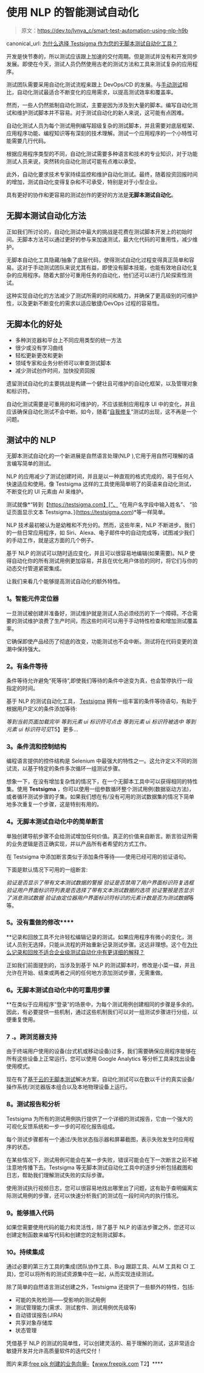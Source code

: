 # 使用 NLP 的智能测试自动化

> 原文：<https://dev.to/lvnya_c/smart-test-automation-using-nlp-h9b>

canonical_url: [为什么选择 Testsigma 作为您的无脚本测试自动化工具？](https://testsigma.com/blog/scriptless-test-automation-tool-why-testsigma/)

开发是快节奏的，所以测试应该跟上加速的交付周期。但是测试并没有和开发同步发展。即使在今天，测试人员仍然使用古老的测试方法和工具来测试复杂的应用程序。

测试团队需要采用自动化测试流程来跟上 DevOps/CD 的发展。与[手动测试](https://testsigma.com/blog/is-manual-testing-becoming-a-bottleneck-in-continuous-delivery/)相比，自动化测试最适合不断变化的应用需求，以提高测试效率和覆盖率。

然而，一些人仍然抵制自动化测试，主要是因为涉及到大量的脚本。编写自动化测试和维护测试脚本并不容易。对于测试自动化的新人来说，这可能有点困难。

自动化测试人员为每个测试用例编写超级复杂的测试脚本，并且需要对底层框架、应用程序功能、编程知识等有深刻的技术理解。测试一个应用程序的一个小特性可能需要几行代码。

根据应用程序类型的不同，自动化测试需要多种语言和技术的专业知识，对于功能测试人员来说，突然转向自动化测试可能有点难以承受。

此外，自动化要求技术专家持续监控和维护自动化测试。最终，随着投资回报时间的增加，测试自动化变得复杂和不可承受，特别是对于小型企业。

具有更好的协作和更容易的测试创作的更好的方法是**无脚本测试自动化**。

## **无脚本测试自动化方法**

正如我们所讨论的，自动化测试中最大的挑战是花费在测试脚本开发上的初始时间。无脚本方法可以通过更好的参与来加速测试，最大化代码的可重用性，减少维护。

无脚本自动化工具隐藏/抽象了底层代码，使得测试自动化过程变得真正简单和容易。这对于手动测试团队来说尤其有益，即使没有脚本技能，也能有效地自动化复杂的应用程序。随着大部分可重用任务的自动化，他们还可以进行几轮探索性测试。

这种实现自动化的方法减少了测试所需的时间和精力，并确保了更高级别的可维护性，以及更新不断变化的需求以适应敏捷/DevOps 过程的容易性。

## **无脚本化的好处**

*   多种浏览器和平台上不同应用类型的统一方法
*   很少或没有学习曲线
*   轻松更新更改和更新
*   领域专家和业务分析师可以审查测试脚本
*   减少测试创作时间，加快投资回报

遗留测试自动化的主要挑战是构建一个健壮且可维护的自动化框架，以及管理对象和标识符。

自动化测试需要是可重用的和可维护的，不应该抵制应用程序 UI 中的变化，并且应该确保自动化测试不会中断。如今，随着“[自我修复](https://testsigma.com/blog/self-healing-tests-maintenance-testsigma/)”测试的出现，这不再是一个问题。

## **测试中的 NLP**

无脚本测试自动化的一个新进展是自然语言处理(NLP ),它用于用自然可理解的语言编写简单的测试。

NLP 的应用减少了测试创建时间，并且是以一种直观的格式完成的，易于任何人快速适应和使用。像 Testsigma 这样的工具使用简单明了的英语来自动化测试，不断变化的 UI 元素由 AI 来维护。

测试就像*“转到【https://testsigma.com】[”、
“在用户名字段中输入姓名”、
“验证页面显示文本 Testsigma、](https://testsigma.com)*等一样简单。

NLP 技术最初被认为是幼稚和不充分的。然而，这些年来，NLP 不断进步。我们的一些日常应用程序，如 Siri、Alexa、电子邮件中的自动完成等，试图减少我们的手动工作，就是这方面的几个例子。

基于 NLP 的测试可以随时适应变化，并且可以很容易地编辑(如果需要)。NLP 使得自动化你的所有测试用例更加容易，并且在优化用户体验的同时，将它们与你的动态交付管道紧密集成。

让我们来看几个能够提高测试自动化的额外特性。

### **1。智能元件定位器**

一旦测试被创建并准备好，测试维护就是测试人员必须经历的下一个障碍。不合需要的测试维护浪费了生产时间，而这些时间可以用于手动特性检查和增加测试覆盖率。

它确保即使产品经历了彻底的改变，功能测试也不会中断。测试将在代码变更的浪潮中保持强大。

### **2。有条件等待**

条件等待允许避免“死等待”,即使我们等待的条件中途变为真，也会暂停执行一段指定的时间。

基于 NLP 的测试自动化工具， [Testsigma](https://testsigma.com) 拥有一组丰富的条件等待语句，有助于根据用户定义的条件添加等待:

*等到当前页面加载完毕
等到元素 ui 标识符可点击
等到元素 ui 标识符被选中
等到元素 ui 标识符可见*T5】更多…

### **3。条件流和控制结构**

编程语言提供的控件结构是 Selenium 中最强大的特性之一。这允许定义不同的测试流，以基于特定的条件多次循环一组测试步骤。

想象一下，在没有增加复杂性的情况下，在一个无脚本工具中可以获得相同的特性集。使用 **Testsigma** ，你可以使用一组参数循环整个测试用例(数据驱动方法)，或者循环测试步骤的子集。如果我们想在有/没有可用的测试数据集的情况下简单地多次重复一个步骤，这是特别有用的。

### **4。无脚本测试自动化中的简单断言**

单独创建导航步骤不会给测试增加任何价值。真正的价值来自断言。断言验证所需的业务逻辑是否正确实现，并以产品所有者希望的方式工作。

在 Testsigma 中添加断言类似于添加条件等待——使用已经可用的验证语句。

下面是默认情况下可用的一组断言:

*验证是否显示了带有文本测试数据的警报
验证是否禁用了用户界面标识符复选框
验证用户界面标识符列表是否选择了带有文本测试数据的选项
验证警报是否显示了消息测试数据
验证由定位器用户界面标识符标识的元素计数是否为测试数据*等等。

### **5。没有重做**的修改****

 **记录和回放工具不允许轻松编辑记录的测试。如果应用程序有微小的变化，测试人员别无选择，只能从流程的开始重新记录测试步骤。这远非理想。这个在[为什么记录和回放不适合企业级测试自动化中有更详细的解释？](https://testsigma.com/blog/why-is-record-and-playback-not-suitable-for-enterprise-class-test-automation/)

正如我们前面提到的，当涉及到基于 NLP 的测试脚本时，修改是小菜一碟，并且允许在开始、结束或两者之间的任何地方添加测试步骤，无需重做。

### **6。无脚本测试自动化中的可重用步骤**

 **在类似于应用程序“登录”的场景中，为每个测试用例创建相同的步骤是多余的。因此，有必要提供一些机制，通过这些机制我们可以对一组测试步骤进行分组，以便重复使用。

### 7 .**。跨浏览器支持**

由于终端用户使用的设备(台式机或移动设备)过多，我们需要确保应用程序能够在所有这些设备上正常运行。您可以使用 Google Analytics 等分析工具来找出设备使用模式。

现在有了[基于云的无脚本测试](https://testsigma.com/blog/best-cloud-based-test-automation-tool-continuous-delivery-demands/)解决方案，自动化测试可以在数以千计的真实设备/操作系统/浏览器版本组合以及本地物理设备上运行。

### **8。测试报告和分析**

Testsigma 为所有的测试用例执行提供了一个详细的测试报告，它由一个强大的可视化反馈系统和一步一步的可视化报告组成。

每个测试步骤都有一个通过/失败状态指示器和屏幕截图，表示失败发生时应用程序的状态。

在某些情况下，测试用例可能会在某一步失败，错误可能会在下一次断言之前不被注意地传播下去。Testsigma 等无脚本测试自动化工具中的逐步分析包括截图和日志，帮助我们理解测试失败的实际步骤。

使用测试执行视频日志，您可以很容易地找出哪里出了问题，这有助于查明偏离实际测试用例的步骤，还可以快速分析我们的测试在一段时间内的执行情况。

### **9。能够插入代码**

如果您需要使用代码的能力和灵活性，除了基于 NLP 的语法步骤之外，您还可以创建定制函数来编写代码和创建您的定制测试脚本。

### 10。持续集成

通过必要的第三方工具的集成(团队协作工具、Bug 跟踪工具、ALM 工具和 CI 工具)，您可以将所有的测试资源集中在一起，从而实现连续测试。

除了简单的自然语言测试创建之外，Testsigma 还提供了一些额外的特性，包括:

*   可能的失败检测——受影响的测试用例
*   测试管理能力(需求、测试套件、测试用例优先级等)
*   自动错误报告(JIRA)
*   共享对象存储库
*   状态管理

凭借基于 NLP 的测试的简单性，可以创建灵活的、易于理解的测试，这非常适合敏捷开发并允许高质量软件的迭代交付！

图片来源:[free pik 创建的业务向量-](https://www.freepik.com/free-photos-vectors/business)【www.freepik.com T2】****
